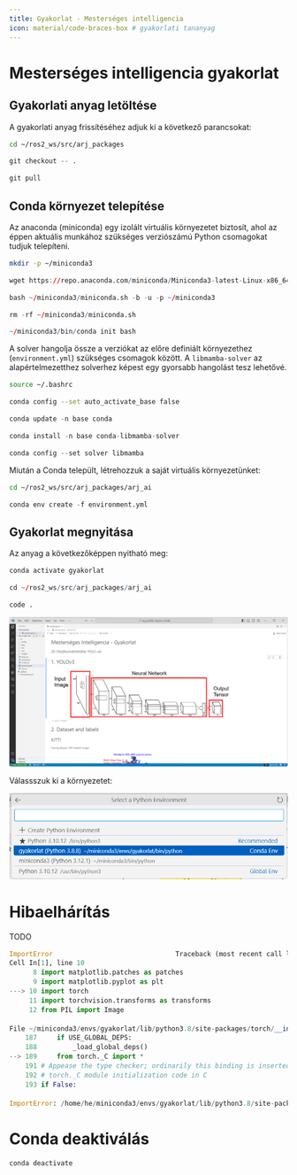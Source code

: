 ```yaml
---
title: Gyakorlat - Mesterséges intelligencia
icon: material/code-braces-box # gyakorlati tananyag
---
```



# Mesterséges intelligencia gyakorlat

## Gyakorlati anyag letöltése
A gyakorlati anyag frissítéséhez adjuk ki a következő parancsokat:

```bash
cd ~/ros2_ws/src/arj_packages
``` 
``` r
git checkout -- .
``` 
``` r
git pull
```

## Conda környezet telepítése
Az anaconda (miniconda) egy izolált virtuális környezetet biztosít, ahol az éppen aktuális munkához szükséges verziószámú Python csomagokat tudjuk telepíteni.

```bash
mkdir -p ~/miniconda3
``` 
``` r
wget https://repo.anaconda.com/miniconda/Miniconda3-latest-Linux-x86_64.sh -O ~/miniconda3/miniconda.sh
``` 
``` r
bash ~/miniconda3/miniconda.sh -b -u -p ~/miniconda3
``` 
``` r
rm -rf ~/miniconda3/miniconda.sh
``` 
``` r
~/miniconda3/bin/conda init bash
```

A solver hangolja össze a verziókat az előre definiált környezethez (`environment.yml`) szükséges csomagok között. A `libmamba-solver` az alapértelmezetthez solverhez képest egy gyorsabb hangolást tesz lehetővé.
```bash
source ~/.bashrc
```
```bash
conda config --set auto_activate_base false
``` 
``` r
conda update -n base conda
``` 
``` r
conda install -n base conda-libmamba-solver
``` 
``` r
conda config --set solver libmamba
```

Miután a Conda települt, létrehozzuk a saját virtuális környezetünket:
```bash
cd ~/ros2_ws/src/arj_packages/arj_ai
``` 
``` r
conda env create -f environment.yml
```
## Gyakorlat megnyitása

Az anyag a következőképpen nyitható meg:
```bash
conda activate gyakorlat
``` 
``` r
cd ~/ros2_ws/src/arj_packages/arj_ai 
``` 
``` r
code .
```

![](ai01.png)

Válassszuk ki a környezetet:

![](ai02.png)

# Hibaelhárítás

TODO

``` python
ImportError                               Traceback (most recent call last)
Cell In[1], line 10
      8 import matplotlib.patches as patches
      9 import matplotlib.pyplot as plt
---> 10 import torch
     11 import torchvision.transforms as transforms
     12 from PIL import Image

File ~/miniconda3/envs/gyakorlat/lib/python3.8/site-packages/torch/__init__.py:189
    187     if USE_GLOBAL_DEPS:
    188         _load_global_deps()
--> 189     from torch._C import *
    191 # Appease the type checker; ordinarily this binding is inserted by the
    192 # torch._C module initialization code in C
    193 if False:

ImportError: /home/he/miniconda3/envs/gyakorlat/lib/python3.8/site-packages/torch/lib/libtorch_cpu.so: undefined symbol: iJIT_IsProfilingActive
```

# Conda deaktiválás

``` bash
conda deactivate
```